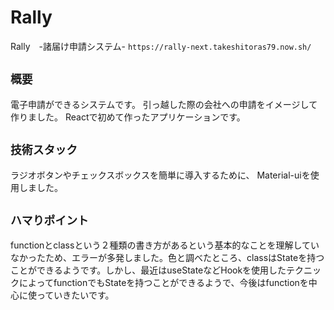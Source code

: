# Rally

Rally　-諸届け申請システム-
`https://rally-next.takeshitoras79.now.sh/`

## `概要`

電子申請ができるシステムです。
引っ越した際の会社への申請をイメージして作りました。
Reactで初めて作ったアプリケーションです。

## `技術スタック`

ラジオボタンやチェックスボックスを簡単に導入するために、
Material-uiを使用しました。

## `ハマりポイント`

functionとclassという２種類の書き方があるという基本的なことを理解していなかったため、エラーが多発しました。色と調べたところ、classはStateを持つことができるようです。しかし、最近はuseStateなどHookを使用したテクニックによってfunctionでもStateを持つことができるようで、今後はfunctionを中心に使っていきたいです。
